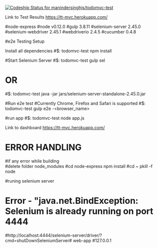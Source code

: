 [ ![Codeship Status for manindersinghjs/todomvc-test](https://codeship.com/projects/7073feb0-ed7d-0132-ce46-1224ac592aa6/status?branch=master)](https://codeship.com/projects/84012)

Link to Test Results 
https://tt-mvc.herokuapp.com/

#node-express
#node v0.12.0
#gulp 3.8.11
#selenium-server 2.45.0
#selenium-webdriver 2.45.1
#webdriverio 2.4.5
#cucumber 0.4.8

#e2e Testing Setup 

Install all dependencies
#$: todomvc-test     npm install 


#Start Selenium Server 
#$: todomvc-test    gulp sel  
#		OR 
#$: todomvc-test	java -jar jars/selenium-server-standalone-2.45.0.jar

#Run e2e test
#Currently Chrome, Firefox and Safari is supported
#$: todomvc-test    gulp e2e -<browser_name>

#run app
#$: todomvc-test node app.js

Link to dashboard 
https://tt-mvc.herokuapp.com/

# ERROR HANDLING

#if any error while building  
#delete folder  node_modules
#cd node-express     npm install
#cd ~  pkill -f node



#runing selenium server
# Error - "java.net.BindException: Selenium is already running on port 4444
#http://localhost:4444/selenium-server/driver/?cmd=shutDownSeleniumServer# web-app
#127.0.0.1

